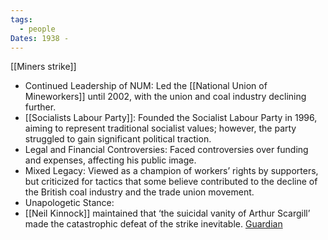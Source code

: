 ```yaml
---
tags:
  - people
Dates: 1938 -
---
```

[[Miners strike]]

- Continued Leadership of NUM: Led the [[National Union of Mineworkers]] until 2002, with the union and coal industry declining further.
- [[Socialists Labour Party]]: Founded the Socialist Labour Party in 1996, aiming to represent traditional socialist values; however, the party struggled to gain significant political traction.
- Legal and Financial Controversies: Faced controversies over funding and expenses, affecting his public image.
- Mixed Legacy: Viewed as a champion of workers’ rights by supporters, but criticized for tactics that some believe contributed to the decline of the British coal industry and the trade union movement.
- Unapologetic Stance:
- [[Neil Kinnock]] maintained that ‘the suicidal vanity of Arthur Scargill’ made the catastrophic defeat of the strike inevitable. [Guardian](https://www.theguardian.com/politics/2024/feb/25/miners-strike-40-years-anniversary-brassed-off-sherwood)